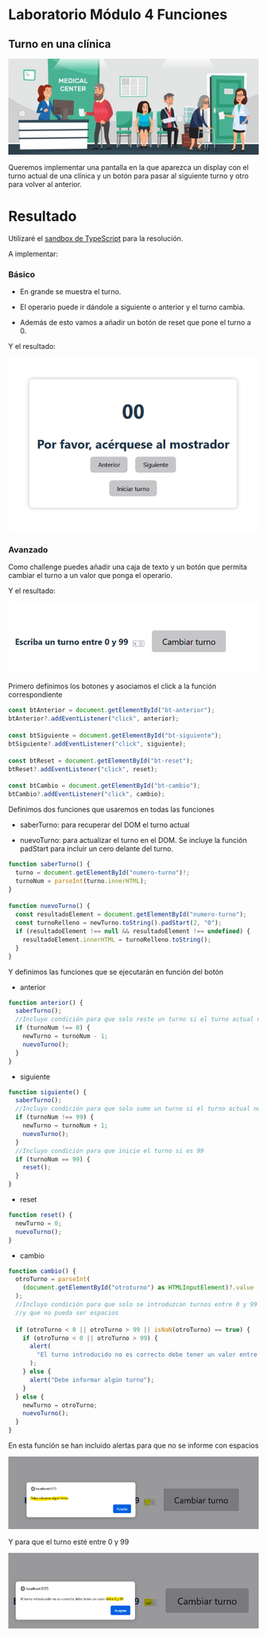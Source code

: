 # Laboratorio Módulo 4 Funciones

## Turno en una clínica

![Fiesta](./imagenes/consulta.jpg)

<p>Queremos implementar una pantalla en la que aparezca un display con el turno actual de una clínica y un botón para pasar al siguiente turno y otro para volver al anterior.</p>

# Resultado

<p>Utilizaré el <a href="https://github.com/Lemoncode/typescript-sandbox" title="sandbox de TS"> sandbox de TypeScript</a> para la resolución. </p>

<p>A implementar:</p>

### Básico

<p>

- En grande se muestra el turno.
- El operario puede ir dándole a siguiente o anterior y el turno cambia.

- Además de esto vamos a añadir un botón de reset que pone el turno a 0.
</p>

<p>Y el resultado:</p>

![Basico](./imagenes/BasicoTurno.png)

### Avanzado

<p>Como challenge puedes añadir una caja de texto y un botón que permita cambiar el turno a un valor que ponga el operario.</p>

<p>Y el resultado:</p>

![Avanzado](./imagenes/AvanzadoTurno.png)

<p>Primero definimos los botones y asociamos el click a la función correspondiente</p>

```TypeScript
const btAnterior = document.getElementById("bt-anterior");
btAnterior?.addEventListener("click", anterior);

const btSiguiente = document.getElementById("bt-siguiente");
btSiguiente?.addEventListener("click", siguiente);

const btReset = document.getElementById("bt-reset");
btReset?.addEventListener("click", reset);

const btCambio = document.getElementById("bt-cambio");
btCambio?.addEventListener("click", cambio);

```

<p>Definimos dos funciones que usaremos en todas las funciones

- saberTurno: para recuperar del DOM el turno actual

- nuevoTurno: para actualizar el turno en el DOM. Se incluye la función padStart para incluir un cero delante del turno.
</p>

```TypeScript
function saberTurno() {
  turno = document.getElementById("numero-turno")!;
  turnoNum = parseInt(turno.innerHTML);
}

function nuevoTurno() {
  const resultadoElement = document.getElementById("numero-turno");
  const turnoRelleno = newTurno.toString().padStart(2, "0");
  if (resultadoElement !== null && resultadoElement !== undefined) {
    resultadoElement.innerHTML = turnoRelleno.toString();
  }
}
```

<p>Y definimos las funciones que se ejecutarán en función del botón

- anterior

</p>

```TypeScript
function anterior() {
  saberTurno();
  //Incluyo condición para que solo reste un turno si el turno actual no es 00
  if (turnoNum !== 0) {
    newTurno = turnoNum - 1;
    nuevoTurno();
  }
}
```

<p>

- siguiente

</p>

```TypeScript
function siguiente() {
  saberTurno();
  //Incluyo condición para que solo sume un turno si el turno actual no es 99
  if (turnoNum !== 99) {
    newTurno = turnoNum + 1;
    nuevoTurno();
  }
  //Incluyo condición para que inicie el turno si es 99
  if (turnoNum == 99) {
    reset();
  }
}
```

<p>

- reset

</p>

```TypeScript
function reset() {
  newTurno = 0;
  nuevoTurno();
}
```

<p>

- cambio

</p>

```TypeScript
function cambio() {
  otroTurno = parseInt(
    (document.getElementById("otroturno") as HTMLInputElement)?.value
  );
  //Incluyo condición para que solo se introduzcan turnos entre 0 y 99
  //y que no pueda ser espacios

  if (otroTurno < 0 || otroTurno > 99 || isNaN(otroTurno) == true) {
    if (otroTurno < 0 || otroTurno > 99) {
      alert(
        "El turno introducido no es correcto debe tener un valor entre 0 y 99"
      );
    } else {
      alert("Debe informar algún turno");
    }
  } else {
    newTurno = otroTurno;
    nuevoTurno();
  }
}
```

<p> En esta función se han incluido alertas para que no se informe con espacios</p>

![Alertavacio](./imagenes/Alertavacio.png)

<p> Y para que el turno esté entre 0 y 99</p>

![Alertarango](./imagenes/Alertarango.png)
